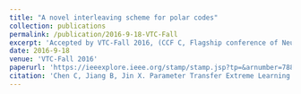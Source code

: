 ```yaml
---
title: "A novel interleaving scheme for polar codes"
collection: publications
permalink: /publication/2016-9-18-VTC-Fall
excerpt: 'Accepted by VTC-Fall 2016, (CCF C, Flagship conference of Neural Networks)'
date: 2016-9-18
venue: 'VTC-Fall 2016'
paperurl: 'https://ieeexplore.ieee.org/stamp/stamp.jsp?tp=&arnumber=7880865&tag=1'
citation: 'Chen C, Jiang B, Jin X. Parameter Transfer Extreme Learning Machine based on Projective Model[J]. arXiv preprint arXiv:1809.01018, 2018.'
---
```


